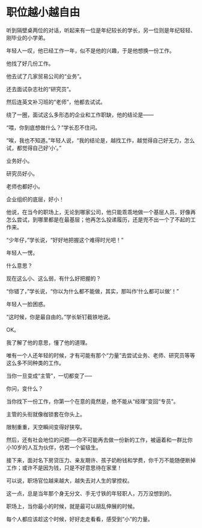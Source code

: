 # 职位越小越自由

听到隔壁桌两位的对话，听起来有一位是年纪较长的学长，另一位则是年纪轻轻、刚毕业的小学弟。 

年轻人一叹，他已经工作一年，似不是他的兴趣，于是他想换一份工作。 

他找了好几份工作。 

他去试了几家贸易公司的“业务”。 

还去面试杂志社的“研究员”。 

然后连英文补习班的“老师”，他都去试试。 

绕了一圈，面试这么多形态的企业和工作职缺，他的结论是—— 

“喂，你到底想做什么？”学长忍不住问。 

“唉，我也不知道。”年轻人说，“我的结论是，越找工作，越觉得自己好无力，怎么试，都觉得自己好‘小’。” 

业务好小。 

研究员好小。 

老师也都好小。 

企业组织的底层，好小！ 

他说，在当今的职场上，无论到哪家公司，他只能乖乖地做一个基层人员，好像再怎么尝试，到哪里都是在最基层；他再怎么投递履历，还是兜不出一个了不起的工作来。 

“少年仔，”学长说，“好好地把握这个难得时光吧！” 

年轻人一愣。 

什么意思？ 

现在这么小、这么弱，有什么好把握的？ 

“你错了，”学长说，“你以为什么都不能做，其实，那叫作‘什么都可以做’！” 

年轻人一脸困惑。 

“这时候，你是最自由的。”学长斩钉截铁地说。 

OK。 

我了解了他的意思，懂了他的道理。 

唯有一个人还年轻的时候，才有可能有那个“力量”去尝试业务、老师、研究员等等这么多不同种类的工作。 

当你一旦变成“主管”，一切都变了── 

你问，变什么？ 

当你找下一份工作，你第一个在意的竟然是，绝不能从“经理”变回“专员”。 

主管的头衔就像枷锁套在你头上。 

限制重重，天空瞬间变得好狭窄。 

然后，还有社会地位的问题──你不可能再去做一份新的工作，被逼着和一群比你小10岁的人互为伙伴，仿若一个留级生。 

接下来，面对名下房贷压力、亲友期许、孩子奶粉钱和学费，你千万不能随便断掉工作；或许不是因为钱，只是不好意思待在家里！ 

可以说，职场官位越来越大，越失去对人生的掌控权。 

这一点，总是当年那个身无分文、手无寸铁的年轻职人，万万没想到的。 

职场上，当你最小的时候，就是最可以胡乱伸展的时候。 

每个人都应该趁这个时候，好好走走看看，感受到“小”的力量。